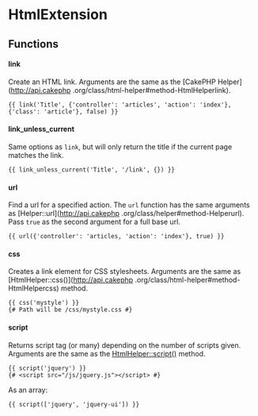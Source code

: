 HtmlExtension
=============================================

## Functions

#### link

Create an HTML link. Arguments are the same as the [CakePHP Helper](http://api.cakephp
.org/class/html-helper#method-HtmlHelperlink).

```jinja
{{ link('Title', {'controller': 'articles', 'action': 'index'}, {'class': 'article'}, false) }}
```

#### link_unless_current

Same options as `link`, but will only return the title if the current page matches the link.

```jinja
{{ link_unless_current('Title', '/link', {}) }}
```

#### url

Find a url for a specified action. The `url` function has the same arguments as [Helper::url](http://api.cakephp
.org/class/helper#method-Helperurl). Pass `true` as the second argument for a full base url.

```jinja
{{ url({'controller': 'articles, 'action': 'index'}, true) }}
```

#### css

Creates a link element for CSS stylesheets. Arguments are the same as [HtmlHelper::css()](http://api.cakephp
.org/class/html-helper#method-HtmlHelpercss) method.

```jinja
{{ css('mystyle') }}
{# Path will be /css/mystyle.css #}
```

#### script

Returns script tag (or many) depending on the number of scripts given. Arguments are the same as the
[HtmlHelper::script()](http://api.cakephp.org/class/html-helper#method-HtmlHelperscript) method.

```jinja
{{ script('jquery') }}
{# <script src="/js/jquery.js"></script> #}
```

As an array:
```jinja
{{ script(['jquery', 'jquery-ui']) }}
```